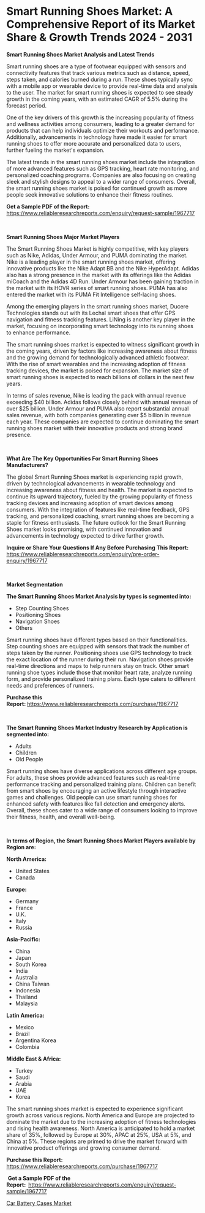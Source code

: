 <p><h1>Smart Running Shoes Market: A Comprehensive Report of its Market Share & Growth Trends 2024 - 2031</h1></p><p><strong>Smart Running Shoes Market Analysis and Latest Trends</strong></p>
<p><p>Smart running shoes are a type of footwear equipped with sensors and connectivity features that track various metrics such as distance, speed, steps taken, and calories burned during a run. These shoes typically sync with a mobile app or wearable device to provide real-time data and analysis to the user. The market for smart running shoes is expected to see steady growth in the coming years, with an estimated CAGR of 5.5% during the forecast period.</p><p>One of the key drivers of this growth is the increasing popularity of fitness and wellness activities among consumers, leading to a greater demand for products that can help individuals optimize their workouts and performance. Additionally, advancements in technology have made it easier for smart running shoes to offer more accurate and personalized data to users, further fueling the market's expansion.</p><p>The latest trends in the smart running shoes market include the integration of more advanced features such as GPS tracking, heart rate monitoring, and personalized coaching programs. Companies are also focusing on creating sleek and stylish designs to appeal to a wider range of consumers. Overall, the smart running shoes market is poised for continued growth as more people seek innovative solutions to enhance their fitness routines.</p></p>
<p><strong>Get a Sample PDF of the Report:&nbsp;</strong> <a href="https://www.reliableresearchreports.com/enquiry/request-sample/1967717">https://www.reliableresearchreports.com/enquiry/request-sample/1967717</a></p>
<p>&nbsp;</p>
<p><strong>Smart Running Shoes Major Market Players</strong></p>
<p><p>The Smart Running Shoes Market is highly competitive, with key players such as Nike, Adidas, Under Armour, and PUMA dominating the market. Nike is a leading player in the smart running shoes market, offering innovative products like the Nike Adapt BB and the Nike HyperAdapt. Adidas also has a strong presence in the market with its offerings like the Adidas miCoach and the Adidas 4D Run. Under Armour has been gaining traction in the market with its HOVR series of smart running shoes. PUMA has also entered the market with its PUMA Fit Intelligence self-lacing shoes.</p><p>Among the emerging players in the smart running shoes market, Ducere Technologies stands out with its Lechal smart shoes that offer GPS navigation and fitness tracking features. LiNing is another key player in the market, focusing on incorporating smart technology into its running shoes to enhance performance.</p><p>The smart running shoes market is expected to witness significant growth in the coming years, driven by factors like increasing awareness about fitness and the growing demand for technologically advanced athletic footwear. With the rise of smart wearables and the increasing adoption of fitness tracking devices, the market is poised for expansion. The market size of smart running shoes is expected to reach billions of dollars in the next few years.</p><p>In terms of sales revenue, Nike is leading the pack with annual revenue exceeding $40 billion. Adidas follows closely behind with annual revenue of over $25 billion. Under Armour and PUMA also report substantial annual sales revenue, with both companies generating over $5 billion in revenue each year. These companies are expected to continue dominating the smart running shoes market with their innovative products and strong brand presence.</p></p>
<p>&nbsp;</p>
<p><strong>What Are The Key Opportunities For Smart Running Shoes Manufacturers?</strong></p>
<p><p>The global Smart Running Shoes market is experiencing rapid growth, driven by technological advancements in wearable technology and increasing awareness about fitness and health. The market is expected to continue its upward trajectory, fueled by the growing popularity of fitness tracking devices and increasing adoption of smart devices among consumers. With the integration of features like real-time feedback, GPS tracking, and personalized coaching, smart running shoes are becoming a staple for fitness enthusiasts. The future outlook for the Smart Running Shoes market looks promising, with continued innovation and advancements in technology expected to drive further growth.</p></p>
<p><strong>Inquire or Share Your Questions If Any Before Purchasing This Report:</strong> <a href="https://www.reliableresearchreports.com/enquiry/pre-order-enquiry/1967717">https://www.reliableresearchreports.com/enquiry/pre-order-enquiry/1967717</a></p>
<p>&nbsp;</p>
<p><strong>Market Segmentation</strong></p>
<p><strong>The Smart Running Shoes Market Analysis by types is segmented into:</strong></p>
<p><ul><li>Step Counting Shoes</li><li>Positioning Shoes</li><li>Navigation Shoes</li><li>Others</li></ul></p>
<p><p>Smart running shoes have different types based on their functionalities. Step counting shoes are equipped with sensors that track the number of steps taken by the runner. Positioning shoes use GPS technology to track the exact location of the runner during their run. Navigation shoes provide real-time directions and maps to help runners stay on track. Other smart running shoe types include those that monitor heart rate, analyze running form, and provide personalized training plans. Each type caters to different needs and preferences of runners.</p></p>
<p><strong>Purchase this Report:&nbsp;</strong><a href="https://www.reliableresearchreports.com/purchase/1967717">https://www.reliableresearchreports.com/purchase/1967717</a></p>
<p>&nbsp;</p>
<p><strong>The Smart Running Shoes Market Industry Research by Application is segmented into:</strong></p>
<p><ul><li>Adults</li><li>Children</li><li>Old People</li></ul></p>
<p><p>Smart running shoes have diverse applications across different age groups. For adults, these shoes provide advanced features such as real-time performance tracking and personalized training plans. Children can benefit from smart shoes by encouraging an active lifestyle through interactive games and challenges. Old people can use smart running shoes for enhanced safety with features like fall detection and emergency alerts. Overall, these shoes cater to a wide range of consumers looking to improve their fitness, health, and overall well-being.</p></p>
<p>&nbsp;</p>
<p><strong>In terms of Region, the Smart Running Shoes Market Players available by Region are:</strong></p>
<p>
    <p> <strong> North America: </strong>
        <ul>
            <li>United States</li>
            <li>Canada</li>
        </ul>
        </p> 
    <p> <strong> Europe: </strong>
        <ul>
            <li>Germany</li>
            <li>France</li>
            <li>U.K.</li>
            <li>Italy</li>
            <li>Russia</li>
        </ul>
        </p> 
    <p> <strong> Asia-Pacific: </strong>
        <ul>
            <li>China</li>
            <li>Japan</li>
            <li>South Korea</li>
            <li>India</li>
            <li>Australia</li>
            <li>China Taiwan</li>
            <li>Indonesia</li>
            <li>Thailand</li>
            <li>Malaysia</li>
        </ul>
        </p> 
    <p> <strong> Latin America: </strong>
        <ul>
            <li>Mexico</li>
            <li>Brazil</li>
            <li>Argentina Korea</li>
            <li>Colombia</li>
        </ul>
        </p> 
    <p> <strong> Middle East & Africa: </strong>
        <ul>
            <li>Turkey</li>
            <li>Saudi</li>
            <li>Arabia</li>
            <li>UAE</li>
            <li>Korea</li>
        </ul>
    </p>
    </p>
<p><p>The smart running shoes market is expected to experience significant growth across various regions. North America and Europe are projected to dominate the market due to the increasing adoption of fitness technologies and rising health awareness. North America is anticipated to hold a market share of 35%, followed by Europe at 30%, APAC at 25%, USA at 5%, and China at 5%. These regions are primed to drive the market forward with innovative product offerings and growing consumer demand.</p></p>
<p><strong>Purchase this Report: </strong><a href="https://www.reliableresearchreports.com/purchase/1967717">https://www.reliableresearchreports.com/purchase/1967717</a></p>
<p>&nbsp;<strong>Get a Sample PDF of the Report:&nbsp;&nbsp;</strong><a href="https://www.reliableresearchreports.com/enquiry/request-sample/1967717">https://www.reliableresearchreports.com/enquiry/request-sample/1967717</a></p>
<p><strong></strong></p>
<p><p><a href="https://invited-way-688.notion.site/Car-Battery-Cases-Market-Research-Report-Provides-thorough-Industry-Overview-which-offers-an-In-Dep-ee1ed8e52ccb4bb2b9e7f0ec2b1ed08b">Car Battery Cases Market</a></p></p>